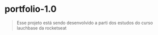 # portfolio-1.0
> Esse projeto está sendo desenvolvido a parti dos estudos do curso lauchbase da rocketseat
